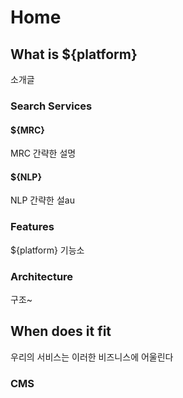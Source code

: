 # Home

## What is ${platform}

소개글

### Search Services

#### ${MRC}

MRC 간략한 설명

#### ${NLP}

NLP 간략한 설au

### Features

${platform} 기능소

### Architecture

구조~

## When does it fit

우리의 서비스는 이러한 비즈니스에 어울린다

### CMS

